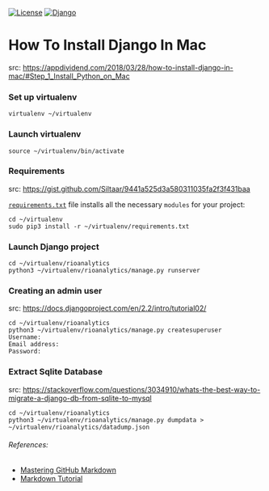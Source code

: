 [![License](https://img.shields.io/badge/License-BSD%203--Clause-blue.svg)](https://opensource.org/licenses/BSD-3-Clause)
[![Django](https://img.shields.io/badge/Django-2.2.3-green.svg)](https://www.djangoproject.com/weblog/2019/jul/01/security-releases/)

# How To Install Django In Mac
src: https://appdividend.com/2018/03/28/how-to-install-django-in-mac/#Step_1_Install_Python_on_Mac


### Set up virtualenv
```
virtualenv ~/virtualenv
```


### Launch virtualenv
```
source ~/virtualenv/bin/activate
```

### Requirements
src: https://gist.github.com/Siltaar/9441a525d3a580311035fa2f3f431baa

[`requirements.txt`](requirements.txt) file installs all the necessary `modules` for your project:


```
cd ~/virtualenv
sudo pip3 install -r ~/virtualenv/requirements.txt
```


### Launch Django project
```
cd ~/virtualenv/rioanalytics
python3 ~/virtualenv/rioanalytics/manage.py runserver
```


### Creating an admin user
src: https://docs.djangoproject.com/en/2.2/intro/tutorial02/
```
cd ~/virtualenv/rioanalytics
python3 ~/virtualenv/rioanalytics/manage.py createsuperuser
Username:
Email address:
Password:
```


### Extract Sqlite Database
src: https://stackoverflow.com/questions/3034910/whats-the-best-way-to-migrate-a-django-db-from-sqlite-to-mysql
```
cd ~/virtualenv/rioanalytics
python3 ~/virtualenv/rioanalytics/manage.py dumpdata > ~/virtualenv/rioanalytics/datadump.json
```


###### References:
- [Mastering GitHub Markdown](https://guides.github.com/features/mastering-markdown/)
- [Markdown Tutorial](https://github.com/luong-komorebi/Markdown-Tutorial/blob/master/README_fr.md)
